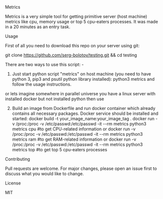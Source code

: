 Metrics


Metrics is a very simple tool for getting primitive server (host machine) metrics like cpu, memory usage or top 5 cpu-eaters processes. It was made in a 20 minutes as an entry task.


Usage

First of all you need to download this repo on your server using git:

git clone https://github.com/serg-bolotov/testing.git && cd testing

There are two ways to use this script: -
1) Just start python script "metrics" on host machine (you need to have python 3, pip3 and psutil python library installed):
python3 metrics
and follow the usage instructions.

or lets imagine somewhere in parallel universe you have a linux server with installed docker but not installed python then use

2) Build an image from Dockerfile and run docker container which already contains all necessary packages. Docker service should be installed and started:
docker build -t your_image_name:your_image_tag .
docker run -v /proc:/proc -v /etc/passwd:/etc/passwd -it --rm metrics python3 metrics cpu   #to get CPU-related information
or
docker run -v /proc:/proc -v /etc/passwd:/etc/passwd -it --rm metrics python3 metrics ram   #to get RAM-related information
or
docker run -v /proc:/proc -v /etc/passwd:/etc/passwd -it --rm metrics python3 metrics top   #to get top 5 cpu-eaters processes


Contributing

Pull requests are welcome. For major changes, please open an issue first to discuss what you would like to change.


License

MIT
